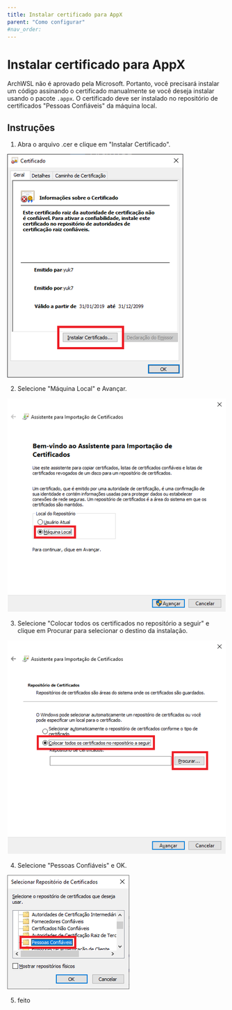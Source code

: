```yaml
---
title: Instalar certificado para AppX
parent: "Como configurar"
#nav_order:
---
```


# Instalar certificado para AppX

ArchWSL não é aprovado pela Microsoft. Portanto, você precisará instalar um código
assinando o certificado manualmente se você deseja instalar usando o pacote `.appx`.
O certificado deve ser instalado no repositório de certificados "Pessoas Confiáveis"
da máquina local.

## Instruções

1. Abra o arquivo .cer e clique em "Instalar Certificado".

![captura de tela 1](img/cert/1.install.png)

2. Selecione "Máquina Local" e Avançar.

![captura de tela 2](img/cert/2.to-localmachine.png)

3. Selecione "Colocar todos os certificados no repositório a seguir" e clique em Procurar para selecionar o destino da instalação.

![captura de tela 3](img/cert/3.to-following.png)

4. Selecione "Pessoas Confiáveis" e OK.

![captura de tela 4](img/cert/4.to-trustedpeople.png)

5. feito